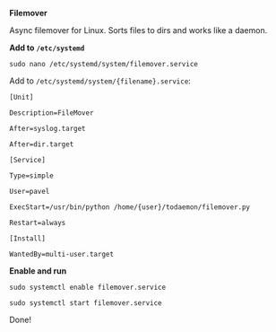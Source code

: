 **Filemover**

Async filemover for Linux.
Sorts files to dirs and works like a daemon.

**Add to ```/etc/systemd```**

````
sudo nano /etc/systemd/system/filemover.service
````
Add to ```/etc/systemd/system/{filename}.service```:
```
[Unit]

Description=FileMover

After=syslog.target

After=dir.target

[Service]

Type=simple

User=pavel

ExecStart=/usr/bin/python /home/{user}/todaemon/filemover.py

Restart=always

[Install]

WantedBy=multi-user.target
```

**Enable and run**
````
sudo systemctl enable filemover.service

sudo systemctl start filemover.service
````

Done!